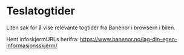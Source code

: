 # Teslatogtider

Liten sak for å vise relevante togtider fra Banenor i browsern i bilen.

Hent infoskjermURLs herifra: https://www.banenor.no/lag-din-egen-informasjonsskjerm/
